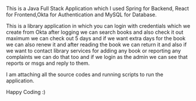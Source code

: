 This is a Java Full Stack Application which I used Spring for Backend, React for Frontend,Okta for Authentication and MySQL for Database.

This is a library application in which you can login with credentials which we create from Okta after logging we can search books and also check it out maximum 
we can check out 5 days and if we want extra days for the book we can also renew it and after reading the book we can return it and also if we want to contact
library services for adding any book or reporting any complaints we can do that too and if we login as the admin we can see that reports or msgs and reply to them.

I am attaching all the source codes and running scripts to run the application.

Happy Coding :)

